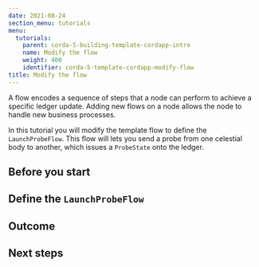 ```yaml
---
date: 2021-08-24
section_menu: tutorials
menu:
  tutorials:
    parent: corda-5-building-template-cordapp-intro
    name: Modify the flow
    weight: 400
    identifier: corda-5-template-cordapp-modify-flow
title: Modify the flow
---
```


<!-- These are notes of some of the big changes from C4 to C5 in flows. This list is not exhaustive.
## Changes from Corda 4

* Flow Interface
* Corda Services - This and Flow Interface are mentioned on the intro page, but worth it to point them out specifically here and go into more detail. 
* `@Suspendable` annotation - This is now an annotation defined in Corda. You don't need to include Quasar in your `build.gradle` file anymore as it's no longer a dependency.
*`signInitialTransaction` has been renamed to `sign`.
* `SignedTransactionDigest` - A new class that returns transaction IDs, signatures, and states in a JSON format, which lets you send it over RPC.
* `mapOfParams` - JSON parameters are parsed into a map, and then these parameters are validated to make sure the flow has everything it needs. This happened under the hood in Corda 4.-->

A flow encodes a sequence of steps that a node can perform to achieve a specific ledger update. Adding new flows on a node allows the node to handle new business processes.

In this tutorial you will modify the template flow to define the `LaunchProbeFlow`. This flow will lets you send a probe from one celestial body to another, which issues a `ProbeState` onto the ledger.

## Before you start

## Define the `LaunchProbeFlow`

## Outcome

## Next steps
